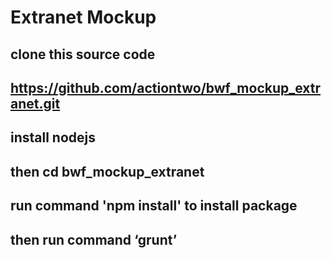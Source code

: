 # Extranet Mockup
## clone this source code
## https://github.com/actiontwo/bwf_mockup_extranet.git
## install nodejs
## then cd bwf_mockup_extranet
## run command 'npm install' to install package
## then run command ‘grunt’
